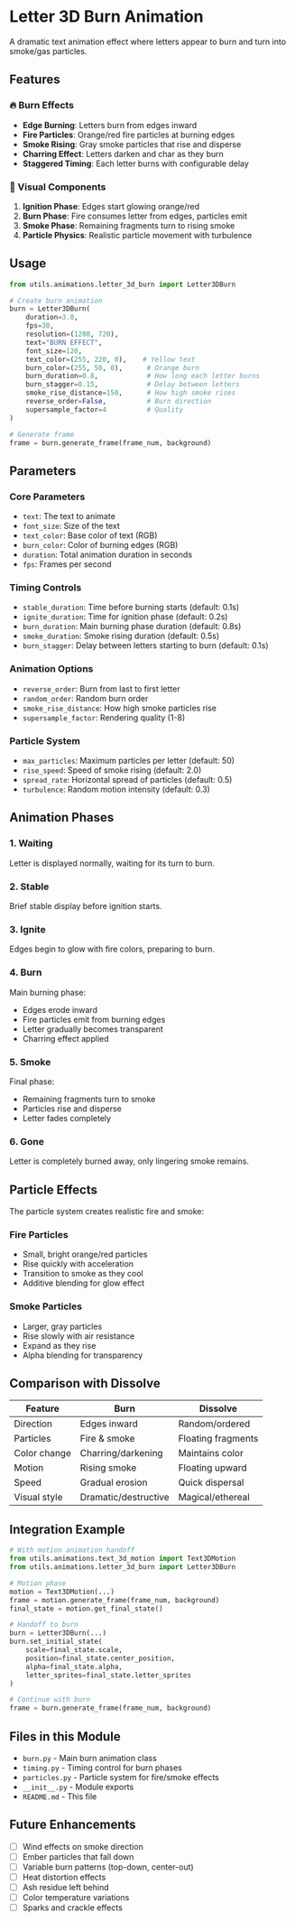 # Letter 3D Burn Animation

A dramatic text animation effect where letters appear to burn and turn into smoke/gas particles.

## Features

### 🔥 Burn Effects
- **Edge Burning**: Letters burn from edges inward
- **Fire Particles**: Orange/red fire particles at burning edges  
- **Smoke Rising**: Gray smoke particles that rise and disperse
- **Charring Effect**: Letters darken and char as they burn
- **Staggered Timing**: Each letter burns with configurable delay

### 🎨 Visual Components
1. **Ignition Phase**: Edges start glowing orange/red
2. **Burn Phase**: Fire consumes letter from edges, particles emit
3. **Smoke Phase**: Remaining fragments turn to rising smoke
4. **Particle Physics**: Realistic particle movement with turbulence

## Usage

```python
from utils.animations.letter_3d_burn import Letter3DBurn

# Create burn animation
burn = Letter3DBurn(
    duration=3.0,
    fps=30,
    resolution=(1280, 720),
    text="BURN EFFECT",
    font_size=120,
    text_color=(255, 220, 0),    # Yellow text
    burn_color=(255, 50, 0),      # Orange burn
    burn_duration=0.8,            # How long each letter burns
    burn_stagger=0.15,            # Delay between letters
    smoke_rise_distance=150,      # How high smoke rises
    reverse_order=False,          # Burn direction
    supersample_factor=4          # Quality
)

# Generate frame
frame = burn.generate_frame(frame_num, background)
```

## Parameters

### Core Parameters
- `text`: The text to animate
- `font_size`: Size of the text
- `text_color`: Base color of text (RGB)
- `burn_color`: Color of burning edges (RGB)
- `duration`: Total animation duration in seconds
- `fps`: Frames per second

### Timing Controls
- `stable_duration`: Time before burning starts (default: 0.1s)
- `ignite_duration`: Time for ignition phase (default: 0.2s)
- `burn_duration`: Main burning phase duration (default: 0.8s)
- `smoke_duration`: Smoke rising duration (default: 0.5s)
- `burn_stagger`: Delay between letters starting to burn (default: 0.1s)

### Animation Options
- `reverse_order`: Burn from last to first letter
- `random_order`: Random burn order
- `smoke_rise_distance`: How high smoke particles rise
- `supersample_factor`: Rendering quality (1-8)

### Particle System
- `max_particles`: Maximum particles per letter (default: 50)
- `rise_speed`: Speed of smoke rising (default: 2.0)
- `spread_rate`: Horizontal spread of particles (default: 0.5)
- `turbulence`: Random motion intensity (default: 0.3)

## Animation Phases

### 1. Waiting
Letter is displayed normally, waiting for its turn to burn.

### 2. Stable
Brief stable display before ignition starts.

### 3. Ignite
Edges begin to glow with fire colors, preparing to burn.

### 4. Burn
Main burning phase:
- Edges erode inward
- Fire particles emit from burning edges
- Letter gradually becomes transparent
- Charring effect applied

### 5. Smoke
Final phase:
- Remaining fragments turn to smoke
- Particles rise and disperse
- Letter fades completely

### 6. Gone
Letter is completely burned away, only lingering smoke remains.

## Particle Effects

The particle system creates realistic fire and smoke:

### Fire Particles
- Small, bright orange/red particles
- Rise quickly with acceleration
- Transition to smoke as they cool
- Additive blending for glow effect

### Smoke Particles  
- Larger, gray particles
- Rise slowly with air resistance
- Expand as they rise
- Alpha blending for transparency

## Comparison with Dissolve

| Feature | Burn | Dissolve |
|---------|------|----------|
| Direction | Edges inward | Random/ordered |
| Particles | Fire & smoke | Floating fragments |
| Color change | Charring/darkening | Maintains color |
| Motion | Rising smoke | Floating upward |
| Speed | Gradual erosion | Quick dispersal |
| Visual style | Dramatic/destructive | Magical/ethereal |

## Integration Example

```python
# With motion animation handoff
from utils.animations.text_3d_motion import Text3DMotion
from utils.animations.letter_3d_burn import Letter3DBurn

# Motion phase
motion = Text3DMotion(...)
frame = motion.generate_frame(frame_num, background)
final_state = motion.get_final_state()

# Handoff to burn
burn = Letter3DBurn(...)
burn.set_initial_state(
    scale=final_state.scale,
    position=final_state.center_position,
    alpha=final_state.alpha,
    letter_sprites=final_state.letter_sprites
)

# Continue with burn
frame = burn.generate_frame(frame_num, background)
```

## Files in this Module

- `burn.py` - Main burn animation class
- `timing.py` - Timing control for burn phases
- `particles.py` - Particle system for fire/smoke effects
- `__init__.py` - Module exports
- `README.md` - This file

## Future Enhancements

- [ ] Wind effects on smoke direction
- [ ] Ember particles that fall down
- [ ] Variable burn patterns (top-down, center-out)
- [ ] Heat distortion effects
- [ ] Ash residue left behind
- [ ] Color temperature variations
- [ ] Sparks and crackle effects